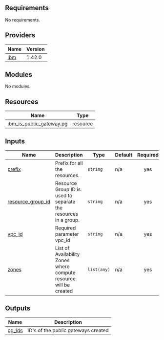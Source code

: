## Requirements

No requirements.

## Providers

| Name | Version |
|------|---------|
| <a name="provider_ibm"></a> [ibm](#provider\_ibm) | 1.42.0 |

## Modules

No modules.

## Resources

| Name | Type |
|------|------|
| [ibm_is_public_gateway.pg](https://registry.terraform.io/providers/IBM-Cloud/ibm/latest/docs/resources/is_public_gateway) | resource |

## Inputs

| Name | Description | Type | Default | Required |
|------|-------------|------|---------|:--------:|
| <a name="input_prefix"></a> [prefix](#input\_prefix) | Prefix for all the resources. | `string` | n/a | yes |
| <a name="input_resource_group_id"></a> [resource\_group\_id](#input\_resource\_group\_id) | Resource Group ID is used to separate the resources in a group. | `string` | n/a | yes |
| <a name="input_vpc_id"></a> [vpc\_id](#input\_vpc\_id) | Required parameter vpc\_id | `string` | n/a | yes |
| <a name="input_zones"></a> [zones](#input\_zones) | List of Availability Zones where compute resource will be created | `list(any)` | n/a | yes |

## Outputs

| Name | Description |
|------|-------------|
| <a name="output_pg_ids"></a> [pg\_ids](#output\_pg\_ids) | ID's of the public gateways created |
